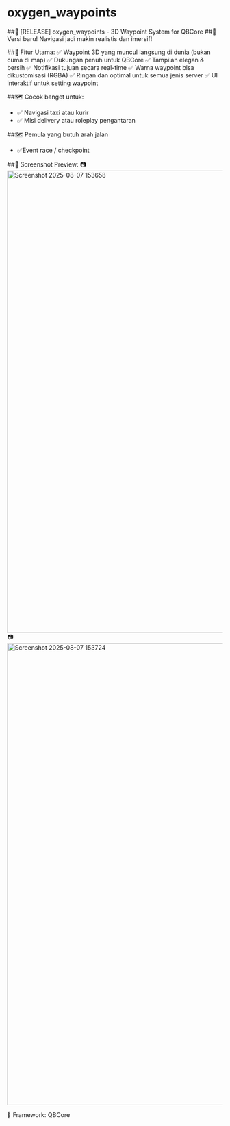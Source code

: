 # oxygen_waypoints

##📍 [RELEASE] oxygen_waypoints - 3D Waypoint System for QBCore
##🚗 Versi baru! Navigasi jadi makin realistis dan imersif!

##🔧 Fitur Utama:
✅ Waypoint 3D yang muncul langsung di dunia (bukan cuma di map)
✅ Dukungan penuh untuk QBCore
✅ Tampilan elegan & bersih
✅ Notifikasi tujuan secara real-time
✅ Warna waypoint bisa dikustomisasi (RGBA)
✅ Ringan dan optimal untuk semua jenis server
✅ UI interaktif untuk setting waypoint

##🗺️ Cocok banget untuk:
- ✅ Navigasi taxi atau kurir
- ✅ Misi delivery atau roleplay pengantaran

##🗺️ Pemula yang butuh arah jalan
- ✅Event race / checkpoint

##📸 Screenshot Preview:
📷 <img width="1919" height="1079" alt="Screenshot 2025-08-07 153658" src="https://github.com/user-attachments/assets/d21a1f07-71a5-4c74-82d2-1469bc5eac81" />
📷 <img width="1919" height="1079" alt="Screenshot 2025-08-07 153724" src="https://github.com/user-attachments/assets/e81ff208-34da-416b-8b70-113dadcedab2" />


💾 Framework: QBCore
